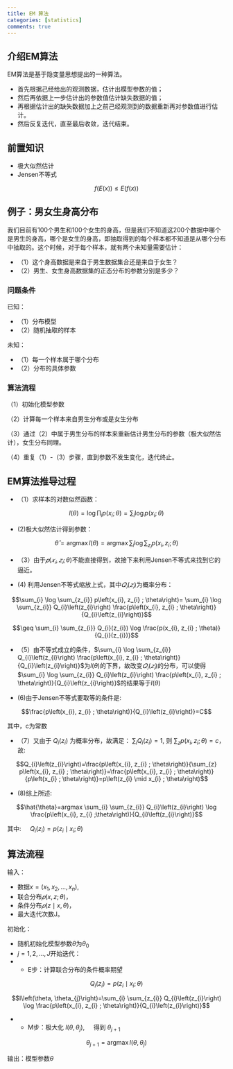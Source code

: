 ```yaml
---
title: EM 算法
categories: [statistics]
comments: true
---
```


## 介绍EM算法

EM算法是基于隐变量思想提出的一种算法。

+ 首先根据己经给出的观测数据，估计出模型参数的值；
+ 然后再依据上一步估计出的参数值估计缺失数据的值；
+ 再根据估计出的缺失数据加上之前己经观测到的数据重新再对参数值进行估计。
+ 然后反复迭代，直至最后收敛，迭代结束。


## 前置知识

+ 极大似然估计
+ Jensen不等式

$$f(E(x))\le E(f(x))$$

## 例子：男女生身高分布

我们目前有100个男生和100个女生的身高，但是我们不知道这200个数据中哪个是男生的身高，哪个是女生的身高，即抽取得到的每个样本都不知道是从哪个分布中抽取的。这个时候，对于每个样本，就有两个未知量需要估计：
+ （1）这个身高数据是来自于男生数据集合还是来自于女生？
+ （2）男生、女生身高数据集的正态分布的参数分别是多少？

### 问题条件

已知：
+ （1）分布模型
+ （2）随机抽取的样本

未知：
+ （1）每一个样本属于哪个分布
+ （2）分布的具体参数

### 算法流程

（1）初始化模型参数

（2）计算每一个样本来自男生分布或是女生分布

（3）通过（2）中属于男生分布的样本来重新估计男生分布的参数（极大似然估计），女生分布同理。

（4）重复（1）-（3）步骤，直到参数不发生变化，迭代终止。

## EM算法推导过程

+ （1）求样本的对数似然函数：

$$
l(\theta)=\log \prod_{i} p\left(x_{i} ; \theta\right)=\sum_{i} \log p\left(x_{i} ; \theta\right)
$$

+ (2)极大似然估计得到参数：

$$
\hat{\theta}=\operatorname{argmax} l(\theta)=\operatorname{argmax} \sum_{i} \log \sum_{z_{i}} p\left(x_{i}, z_{i} ; \theta\right)
$$

+ （3）由于$𝑝(𝑥_𝑖,𝑧_𝑖;\theta)$不能直接得到，故接下来利用Jensen不等式来找到它的逼近。

+ (4) 利用Jensen不等式缩放上式，其中$𝑄_𝑖 (𝑧_𝑖 )$为概率分布：

$$\sum_{i} \log \sum_{z_{i}} p\left(x_{i}, z_{i} ; \theta\right)= \sum_{i} \log \sum_{z_{i}} Q_{i}\left(z_{i}\right) \frac{p\left(x_{i}, z_{i} ; \theta\right)}{Q_{i}\left(z_{i}\right)}$$

$$\geq \sum_{i} \sum_{z_{i}} Q_{i}(z_{i}) \log \frac{p(x_{i}, z_{i} ; \theta)}{Q_{i}(z_{i})}$$

+ （5）由不等式成立的条件，$\sum_{i} \log \sum_{z_{i}} Q_{i}\left(z_{i}\right) \frac{p\left(x_{i}, z_{i} ; \theta\right)}{Q_{i}\left(z_{i}\right)}$为$l(\theta)$的下界，故改变$𝑄_𝑖 (𝑧_𝑖 )$的分布，可以使得$\sum_{i} \log \sum_{z_{i}} Q_{i}\left(z_{i}\right) \frac{p\left(x_{i}, z_{i} ; \theta\right)}{Q_{i}\left(z_{i}\right)}$的结果等于$l(\theta)$

+ (6)由于Jensen不等式要取等的条件是:

$$\frac{p\left(x_{i}, z_{i} ; \theta\right)}{Q_{i}\left(z_{i}\right)}=C$$

其中，c为常数
+ （7）又由于 $Q_{i}\left(z_{i}\right)$ 为概率分布，故满足： $\sum_{i} Q_{i}\left(z_{i}\right)=1$, 则 $\sum_{z} p\left(x_{i}, z_{i} ; \theta\right)=c$，故: 

$$Q_{i}\left(z_{i}\right)=\frac{p\left(x_{i}, z_{i} ; \theta\right)}{\sum_{z} p\left(x_{i}, z_{i} ; \theta\right)}=\frac{p\left(x_{i}, z_{i} ; \theta\right)}{p\left(x_{i} ; \theta\right)}=p\left(z_{i} \mid x_{i} ; \theta\right)$$

+ (8)综上所述: 

$$\hat{\theta}=argmax \sum_{i} \sum_{z_{i}} Q_{i}\left(z_{i}\right) \log \frac{p\left(x_{i}, z_{i} ;\theta\right)}{Q_{i}\left(z_{i}\right)}$$

其中: $\quad Q_{i}\left(z_{i}\right)=p\left(z_{i} \mid x_{i} ; \theta\right)$

## 算法流程


输入：
+ 数据$x=(x_1,x_2,…,x_n)$,
+ 联合分布$𝑝(x,z;\theta)$，
+ 条件分布$𝑝(z\mid x,\theta)$，
+ 最大迭代次数J。

初始化：
+ 随机初始化模型参数$\theta$为$\theta_0$
+ $j=1,2,\dots,J$开始迭代：
+ - E步：计算联合分布的条件概率期望

$$Q_{i}\left(z_{i}\right)=p\left(z_{i} \mid x_{i} ; \theta\right)$$

$$l\left(\theta, \theta_{j}\right)=\sum_{i} \sum_{z_{i}} Q_{i}\left(z_{i}\right) \log \frac{p\left(x_{i}, z_{i} ; \theta\right)}{Q_{i}\left(z_{i}\right)}$$

+ + M步：极大化 $l\left(\theta, \theta_{j}\right), \quad$ 得到 $\theta_{j+1}$

$$\theta_{j+1}=\operatorname{argmax} l\left(\theta, \theta_{j}\right)$$

输出：模型参数$\theta$
